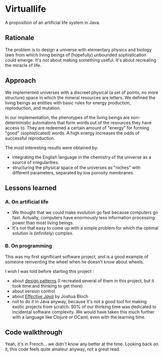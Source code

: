 # Virtuallife

A proposition of an artificial life system in Java.

## Rationale

The problem is to design a universe with elementary physics and biology laws from which living beings of (hopefully) unbounded sophistication could emerge.
It's not about making something useful. It's about recreating the miracle of life.

## Approach

We implemented universes with a discreet physical (a set of points, no more structure) space in which the mineral resources are letters.
We defined the living beings as entities with basic rules for energy production, reproduction, and mutation.

In our implementation, the phenotypes of the living beings are non-deterministic automatons that form words out of the resources they have access to.
They are redeemed a certain amount of "energy" for forming "good" (sophisticated) words. A high energy increases the odds of successful reproduction.

The most interesting results were obtained by:
- integrating the English language in the chemistry of the universe as a source of irregularities.
- structuring the physical space of the universes as "niches" with different parameters, separated by low porosity membranes.

## Lessons learned

### A. On artificial life

- We thought that we could make evolution go fast because computers go fast. Actually, computers have enormously less information processing power than most living beings.
- It's not that easy to come up with a simple problem for which the optimal solution is (infinitely) complex.

### B. On programming

This was my first significant software project, and is a good example of someone reinventing the wheel when he doesn't know about wheels.

I wish I was told before starting this project :
- about [design patterns](http://c2.com/cgi/wiki?DesignPatternsBook) (I recreated several of them in this project, but it took time and thinking to get there)
- about version control
- about [*Effective Java*](http://www.amazon.com/Effective-Java-Edition-Joshua-Bloch/dp/0321356683) by Joshua Bloch
- not to do it in Java anyway, because it's not a good tool for making exotic projects from scratch. 90% of our thinking time was dedicated to incidental software complexity. We would have taken this much further with a language like Clojure or OCaml, even with the learning time.

## Code walkthrough

Yeah, it's in French... we didn't know any better at the time. Looking back on it, this code feels quite amateur anyway, not a great read.
